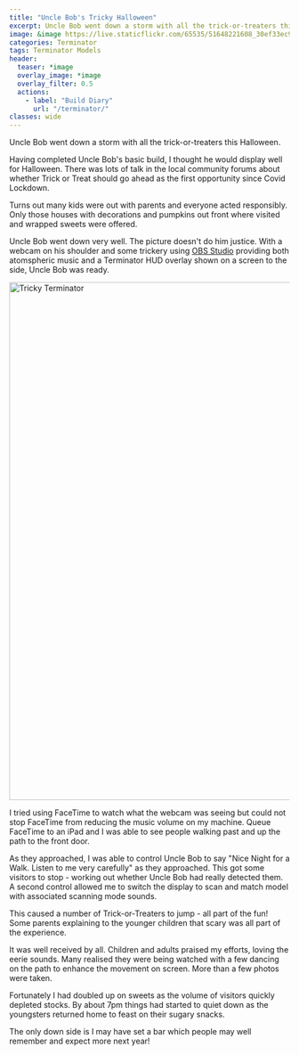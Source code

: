 ```yaml
---
title: "Uncle Bob's Tricky Halloween"
excerpt: Uncle Bob went down a storm with all the trick-or-treaters this Halloween. 
image: &image https://live.staticflickr.com/65535/51648221608_30ef33ec95_o.jpg
categories: Terminator
tags: Terminator Models
header:
  teaser: *image
  overlay_image: *image
  overlay_filter: 0.5
  actions:
    - label: "Build Diary"
      url: "/terminator/"
classes: wide
---
```

Uncle Bob went down a storm with all the trick-or-treaters this Halloween.

Having completed Uncle Bob's basic build, I thought he would display well for
Halloween. There was lots of talk in the local community forums about whether
Trick or Treat should go ahead as the first opportunity since Covid Lockdown.

Turns out many kids were out with parents and everyone acted responsibly. Only
those houses with decorations and pumpkins out front where visited and wrapped
sweets were offered.

Uncle Bob went down very well. The picture doesn't do him justice. With a webcam
on his shoulder and some trickery using [OBS Studio](https://obsproject.com/)
providing both atomspheric music and a Terminator HUD overlay shown on a screen
to the side, Uncle Bob was ready.

<a data-flickr-embed="true" href="https://www.flickr.com/photos/194314186@N08/51648221608/in/dateposted-public/" title="Tricky Terminator"><img src="https://live.staticflickr.com/65535/51648221608_30ef33ec95_o.jpg" width="750" height="930" alt="Tricky Terminator" class="align-center"></a><script async src="//embedr.flickr.com/assets/client-code.js" charset="utf-8"></script>

I tried using FaceTime to watch what the webcam was seeing but could not stop
FaceTime from reducing the music volume on my machine. Queue FaceTime to an iPad
and I was able to see people walking past and up the path to the front door.

As they approached, I was able to control Uncle Bob to say "Nice Night for a Walk.
Listen to me very carefully" as they approached. This got some visitors to stop -
working out whether Uncle Bob had really detected them. A second control allowed
me to switch the display to scan and match model with associated scanning mode
sounds.

This caused a number of Trick-or-Treaters to jump - all part of the fun! Some parents
explaining to the younger children that scary was all part of the experience.

It was well received by all. Children and adults praised my efforts, loving the
eerie sounds. Many realised they were being watched with a few dancing on the
path to enhance the movement on screen. More than a few photos were taken.

Fortunately I had doubled up on sweets as the volume of visitors quickly depleted
stocks. By about 7pm things had started to quiet down as the youngsters returned
home to feast on their sugary snacks.

The only down side is I may have set a bar which people may well remember and
expect more next year!
